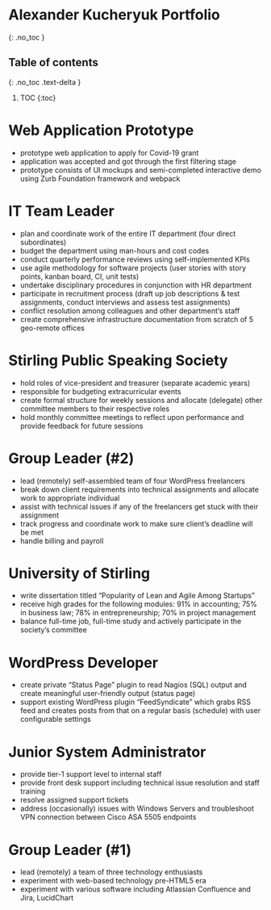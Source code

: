 # Alexander Kucheryuk Portfolio
{: .no_toc }

## Table of contents
{: .no_toc .text-delta }

1. TOC
{:toc}

# Web Application Prototype

- prototype web application to apply for Covid-19 grant
- application was accepted and got through the first filtering stage
- prototype consists of UI mockups and semi-completed interactive demo using Zurb
Foundation framework and webpack

# IT Team Leader

- plan and coordinate work of the entire IT department (four direct subordinates)
- budget the department using man-hours and cost codes
- conduct quarterly performance reviews using self-implemented KPIs
- use agile methodology for software projects (user stories with story points, kanban board,
CI, unit tests)
- undertake disciplinary procedures in conjunction with HR department
- participate in recruitment process (draft up job descriptions & test assignments, conduct
interviews and assess test assignments)
- conflict resolution among colleagues and other department’s staff
- create comprehensive infrastructure documentation from scratch of 5 geo-remote offices

# Stirling Public Speaking Society

- hold roles of vice-president and treasurer (separate academic years)
- responsible for budgeting extracurricular events
- create formal structure for weekly sessions and allocate (delegate) other committee
members to their respective roles
- hold monthly committee meetings to reflect upon performance and provide feedback for
future sessions

# Group Leader (#2)

- lead (remotely) self-assembled team of four WordPress freelancers
- break down client requirements into technical assignments and allocate work to appropriate individual
- assist with technical issues if any of the freelancers get stuck with their assignment
- track progress and coordinate work to make sure client’s deadline will be met
- handle billing and payroll

# University of Stirling

- write dissertation titled “Popularity of Lean and Agile Among Startups”
- receive high grades for the following modules: 91% in accounting; 75% in business law;
78% in entrepreneurship; 70% in project management
- balance full-time job, full-time study and actively participate in the society’s committee

# WordPress Developer

- create private “Status Page” plugin to read Nagios (SQL) output and create meaningful user-friendly output (status page)
- support existing WordPress plugin “FeedSyndicate” which grabs RSS feed and creates posts from that on a regular basis (schedule) with user configurable settings

# Junior System Administrator

- provide tier-1 support level to internal staff
- provide front desk support including technical issue resolution and staff training
- resolve assigned support tickets
- address (occasionally) issues with Windows Servers and troubleshoot VPN connection between Cisco ASA 5505 endpoints

# Group Leader (#1)

- lead (remotely) a team of three technology enthusiasts
- experiment with web-based technology pre-HTML5 era
- experiment with various software including Atlassian Confluence and Jira, LucidChart
